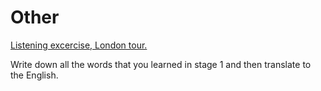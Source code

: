 <h1>Other</h1>

<a href="https://www.youtube.com/watch?v=Oz2Ol1g4m3g" target="_blank">Listening excercise, London tour.</a>

<p>Write down all the words that you learned in stage 1 and then translate to the English.</p>
